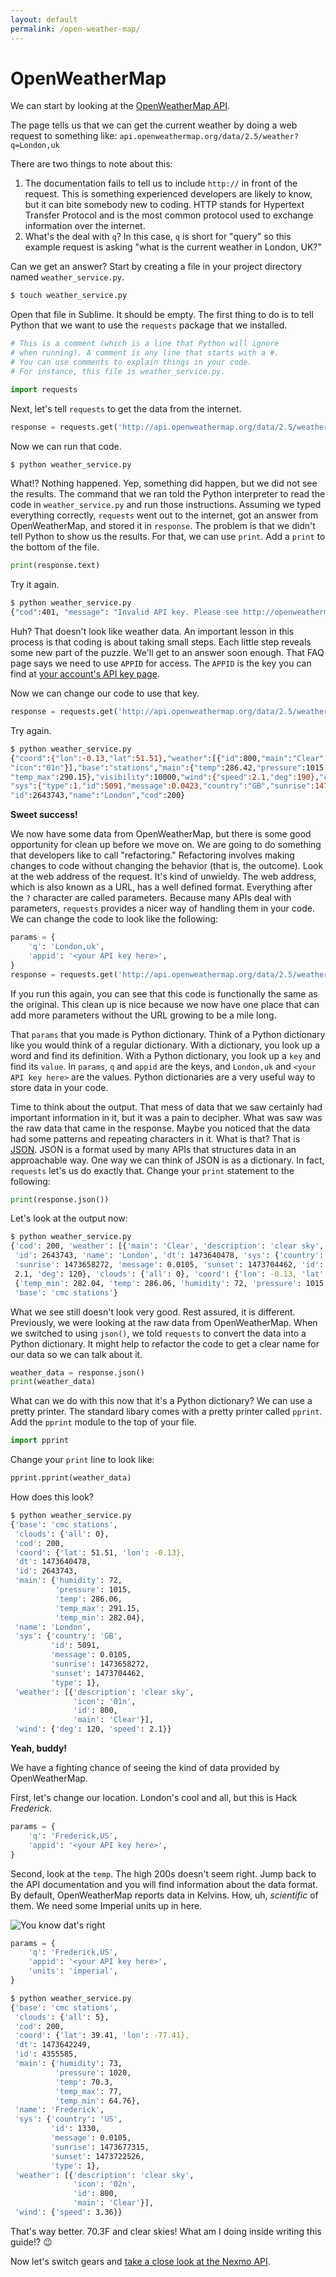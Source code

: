 ```yaml
---
layout: default
permalink: /open-weather-map/
---
```


# OpenWeatherMap

We can start
by looking at the
[OpenWeatherMap API](http://openweathermap.org/current).

The page tells us
that we can get the current weather
by doing a web request to something like:
`api.openweathermap.org/data/2.5/weather?q=London,uk`

There are two things to note about this:

1. The documentation fails to tell us
   to include `http://`
   in front of the request.
   This is something experienced developers
   are likely to know,
   but it can bite somebody new to coding.
   HTTP stands for Hypertext Transfer Protocol
   and is the most common protocol used to exchange information
   over the internet.
2. What's the deal with `q`?
   In this case,
   `q` is short for "query"
   so this example request is asking
   "what is the current weather in London, UK?"

Can we get an answer?
Start by creating a file in your project directory
named `weather_service.py`.

```bash
$ touch weather_service.py
```

Open that file in Sublime.
It should be empty.
The first thing to do is to tell Python
that we want to use the `requests` package
that we installed.

```python
# This is a comment (which is a line that Python will ignore
# when running). A comment is any line that starts with a #.
# You can use comments to explain things in your code.
# For instance, this file is weather_service.py.

import requests
```

Next, let's tell `requests` to get the data
from the internet.

```python
response = requests.get('http://api.openweathermap.org/data/2.5/weather?q=London,uk')
```

Now we can run that code.

```bash
$ python weather_service.py
```

What!?
Nothing happened.
Yep,
something did happen,
but we did not see the results.
The command that we ran
told the Python interpreter
to read the code in `weather_service.py`
and run those instructions.
Assuming we typed everything correctly,
`requests` went out to the internet,
got an answer from OpenWeatherMap,
and stored it in `response`.
The problem is that we didn't tell Python
to show us the results.
For that,
we can use `print`.
Add a `print` to the bottom of the file.

```python
print(response.text)
```

Try it again.

```bash
$ python weather_service.py
{"cod":401, "message": "Invalid API key. Please see http://openweathermap.org/faq#error401 for more info."}
```

Huh?
That doesn't look like weather data.
An important lesson
in this process
is that coding is about taking small steps.
Each little step reveals some new part
of the puzzle.
We'll get to an answer soon enough.
That FAQ page says
we need to use `APPID` for access.
The `APPID` is the key
you can find at
[your account's API key page](https://home.openweathermap.org/api_keys).

Now we can change our code to use that key.

```python
response = requests.get('http://api.openweathermap.org/data/2.5/weather?q=London,uk&appid=<your API key here>')
```

Try again.

```bash
$ python weather_service.py
{"coord":{"lon":-0.13,"lat":51.51},"weather":[{"id":800,"main":"Clear","description":"clear sky",
"icon":"01n"}],"base":"stations","main":{"temp":286.42,"pressure":1015,"humidity":63,"temp_min":283.15,
"temp_max":290.15},"visibility":10000,"wind":{"speed":2.1,"deg":190},"clouds":{"all":0},"dt":1473629602,
"sys":{"type":1,"id":5091,"message":0.0423,"country":"GB","sunrise":1473571860,"sunset":1473618079},
"id":2643743,"name":"London","cod":200}
```

**Sweet success!**

We now have some data
from OpenWeatherMap,
but there is some good opportunity
for clean up
before we move on.
We are going to do something
that developers like to call "refactoring."
Refactoring involves making changes to code
without changing the behavior
(that is, the outcome).
Look at the web address
of the request.
It's kind of unwieldy.
The web address,
which is also known as a URL,
has a well defined format.
Everything after the `?` character
are called parameters.
Because many APIs deal with parameters,
`requests` provides a nicer way
of handling them in your code.
We can change the code to look like the following:

```python
params = {
    'q': 'London,uk',
    'appid': '<your API key here>',
}
response = requests.get('http://api.openweathermap.org/data/2.5/weather', params=params)
```

If you run this again,
you can see that this code is functionally the same as the original.
This clean up is nice
because we now have one place
that can add more parameters
without the URL growing to be a mile long.

That `params` that you made is Python dictionary.
Think of a Python dictionary
like you would think of a regular dictionary.
With a dictionary,
you look up a word
and find its definition.
With a Python dictionary,
you look up a `key`
and find its `value`.
In `params`,
`q` and `appid` are the keys,
and `London,uk` and `<your API key here>` are the values.
Python dictionaries are a very useful way to store data
in your code.

Time to think about the output.
That mess of data that we saw
certainly had important information in it,
but it was a pain to decipher.
What was saw was the raw data
that came in the response.
Maybe you noticed
that the data had some patterns
and repeating characters in it.
What is that?
That is
[JSON](http://json.org/).
JSON is a format
used by many APIs
that structures data
in an approachable way.
One way we can think of JSON is as a dictionary.
In fact,
`requests` let's us do exactly that.
Change your `print` statement
to the following:

```python
print(response.json())
```

Let's look at the output now:

```bash
$ python weather_service.py
{'cod': 200, 'weather': [{'main': 'Clear', 'description': 'clear sky', 'icon': '01n', 'id': 800}],
 'id': 2643743, 'name': 'London', 'dt': 1473640478, 'sys': {'country': 'GB', 'type': 1,
 'sunrise': 1473658272, 'message': 0.0105, 'sunset': 1473704462, 'id': 5091}, 'wind': {'speed':
 2.1, 'deg': 120}, 'clouds': {'all': 0}, 'coord': {'lon': -0.13, 'lat': 51.51}, 'main':
 {'temp_min': 282.04, 'temp': 286.06, 'humidity': 72, 'pressure': 1015, 'temp_max': 291.15},
 'base': 'cmc stations'}
```

What we see still doesn't look very good.
Rest assured,
it is different.
Previously,
we were looking at the raw data
from OpenWeatherMap.
When we switched to using `json()`,
we told `requests` to convert the data
into a Python dictionary.
It might help to refactor the code
to get a clear name for our data
so we can talk about it.

```python
weather_data = response.json()
print(weather_data)
```

What can we do with this now that it's a Python dictionary?
We can use a pretty printer.
The standard libary comes with a pretty printer
called `pprint`.
Add the `pprint` module to the top of your file.

```python
import pprint
```

Change your `print` line to look like:

```python
pprint.pprint(weather_data)
```

How does this look?

```bash
$ python weather_service.py
{'base': 'cmc stations',
 'clouds': {'all': 0},
 'cod': 200,
 'coord': {'lat': 51.51, 'lon': -0.13},
 'dt': 1473640478,
 'id': 2643743,
 'main': {'humidity': 72,
          'pressure': 1015,
          'temp': 286.06,
          'temp_max': 291.15,
          'temp_min': 282.04},
 'name': 'London',
 'sys': {'country': 'GB',
         'id': 5091,
         'message': 0.0105,
         'sunrise': 1473658272,
         'sunset': 1473704462,
         'type': 1},
 'weather': [{'description': 'clear sky',
              'icon': '01n',
              'id': 800,
              'main': 'Clear'}],
 'wind': {'deg': 120, 'speed': 2.1}}
```

**Yeah, buddy!**

We have a fighting chance of seeing the kind of data
provided by OpenWeatherMap.

First,
let's change our location.
London's cool and all,
but this is Hack *Frederick*.

```python
params = {
    'q': 'Frederick,US',
    'appid': '<your API key here>',
}
```

Second,
look at the `temp`.
The high 200s doesn't seem right.
Jump back to the API documentation
and you will find information
about the data format.
By default,
OpenWeatherMap reports data
in Kelvins.
How, uh, *scientific* of them.
We need some Imperial units up in here.

![You know dat's right](http://i.giphy.com/QduCyLuNQYwpO.gif)

```python
params = {
    'q': 'Frederick,US',
    'appid': '<your API key here>',
    'units': 'imperial',
}
```

```bash
$ python weather_service.py
{'base': 'cmc stations',
 'clouds': {'all': 5},
 'cod': 200,
 'coord': {'lat': 39.41, 'lon': -77.41},
 'dt': 1473642249,
 'id': 4355585,
 'main': {'humidity': 73,
          'pressure': 1020,
          'temp': 70.3,
          'temp_max': 77,
          'temp_min': 64.76},
 'name': 'Frederick',
 'sys': {'country': 'US',
         'id': 1330,
         'message': 0.0105,
         'sunrise': 1473677315,
         'sunset': 1473722526,
         'type': 1},
 'weather': [{'description': 'clear sky',
              'icon': '02n',
              'id': 800,
              'main': 'Clear'}],
 'wind': {'speed': 3.36}}
```

That's way better.
70.3F and clear skies!
What am I doing inside writing this guide!? :wink:

Now let's switch gears
and
[take a close look at the Nexmo API](nexmo.md).

